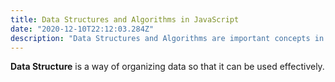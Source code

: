 ```yaml
---
title: Data Structures and Algorithms in JavaScript
date: "2020-12-10T22:12:03.284Z"
description: "Data Structures and Algorithms are important concepts in Computer Science and oftenly come up in software development and related roles interview questions.Let's dive and start learning using javaScript"
---
```



**Data Structure** is a way of organizing data so that it can be used effectively.
